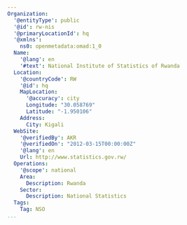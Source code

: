 ```yaml
---
Organization:
  '@entityType': public
  '@id': rw-nis
  '@primaryLocationId': hq
  '@xmlns':
    ns0: openmetadata:omad:1_0
  Name:
    '@lang': en
    '#text': National Institute of Statistics of Rwanda
  Location:
    '@countryCode': RW
    '@id': hq
    MapLocation:
      '@accuracy': city
      Longitude: "30.058769"
      Latitude: "-1.950106"
    Address:
      City: Kigali
  WebSite:
    '@verifiedBy': AKR
    '@verifiedOn': "2012-03-15T00:00:00Z"
    '@lang': en
    Url: http://www.statistics.gov.rw/
  Operations:
    '@scope': national
    Area:
      Description: Rwanda
    Sector:
      Description: National Statistics
  Tags:
    Tag: NSO
...
```

